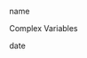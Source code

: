 <link href="../../whirlwind.css" rel="stylesheet">

<whirlheader>
    <p>name</p>
    <p>Complex Variables</p>
    <p>date</p>
</whirlheader>

<!-- start typing here :) -->